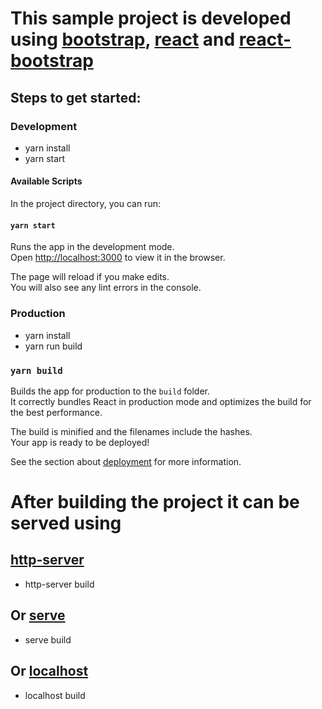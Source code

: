 # This sample project is developed using [bootstrap](https://getbootstrap.com/), [react](https://reactjs.org/) and [react-bootstrap](https://react-bootstrap.netlify.app/)

## Steps to get started:

### Development
- yarn install
- yarn start

#### Available Scripts

In the project directory, you can run:

#### `yarn start`

Runs the app in the development mode.\
Open [http://localhost:3000](http://localhost:3000) to view it in the browser.

The page will reload if you make edits.\
You will also see any lint errors in the console.

### Production

- yarn install
- yarn run build

### `yarn build`

Builds the app for production to the `build` folder.\
It correctly bundles React in production mode and optimizes the build for the best performance.

The build is minified and the filenames include the hashes.\
Your app is ready to be deployed!

See the section about [deployment](https://facebook.github.io/create-react-app/docs/deployment) for more information.


# After building the project it can be served using
## [http-server](https://www.npmjs.com/package/http-server)
- http-server build

## Or [serve](https://www.npmjs.com/package/serve)
- serve build

## Or [localhost](https://www.npmjs.com/package/localhost)
- localhost build
